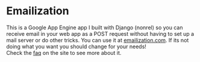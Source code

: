# Emailization

This is a Google App Engine app I built with Django (nonrel) so you can receive email in your web app as a POST request without having to set up a mail server or do other tricks.  You can use it at [emailization.com](http://www.emailization.com).  If its not doing what you want you should change for your needs!  
Check the [faq](http://www.emailization.com/faq) on the site to see more about it.
